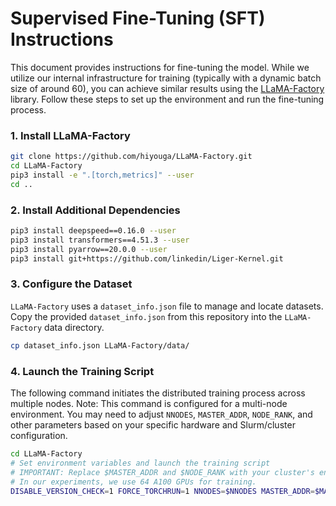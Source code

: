 # Supervised Fine-Tuning (SFT) Instructions
This document provides instructions for fine-tuning the model. While we utilize our internal infrastructure for training (typically with a dynamic batch size of around 60), you can achieve similar results using the [LLaMA-Factory](https://github.com/hiyouga/LLaMA-Factory) library.
Follow these steps to set up the environment and run the fine-tuning process.

### 1. Install LLaMA-Factory

```bash
git clone https://github.com/hiyouga/LLaMA-Factory.git
cd LLaMA-Factory
pip3 install -e ".[torch,metrics]" --user
cd ..
```

### 2. Install Additional Dependencies

```bash
pip3 install deepspeed==0.16.0 --user
pip3 install transformers==4.51.3 --user
pip3 install pyarrow==20.0.0 --user
pip3 install git+https://github.com/linkedin/Liger-Kernel.git
```

### 3. Configure the Dataset
`LLaMA-Factory` uses a `dataset_info.json` file to manage and locate datasets. Copy the provided `dataset_info.json` from this repository into the `LLaMA-Factory` data directory.

```bash
cp dataset_info.json LLaMA-Factory/data/
```

### 4. Launch the Training Script
The following command initiates the distributed training process across multiple nodes.
Note: This command is configured for a multi-node environment. You may need to adjust `NNODES`, `MASTER_ADDR`, `NODE_RANK`, and other parameters based on your specific hardware and Slurm/cluster configuration.
```bash
cd LLaMA-Factory
# Set environment variables and launch the training script
# IMPORTANT: Replace $MASTER_ADDR and $NODE_RANK with your cluster's environment variables.
# In our experiments, we use 64 A100 GPUs for training.
DISABLE_VERSION_CHECK=1 FORCE_TORCHRUN=1 NNODES=$NNODES MASTER_ADDR=$MASTER_ADDR NODE_RANK=$NODE_RANK MASTER_PORT=10086 llamafactory-cli train ../train_qwen32b.yaml
```